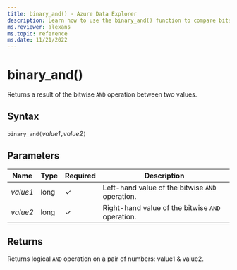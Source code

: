 ```yaml
---
title: binary_and() - Azure Data Explorer
description: Learn how to use the binary_and() function to compare bits in corresponding operands. 
ms.reviewer: alexans
ms.topic: reference
ms.date: 11/21/2022
---
```

# binary_and()

Returns a result of the bitwise `AND` operation between two values.

## Syntax

`binary_and(`*value1*`,`*value2*`)`

## Parameters

| Name | Type | Required | Description |
|--|--|--|--|
| *value1* | long | &check; | Left-hand value of the bitwise `AND` operation. |
| *value2* | long | &check; | Right-hand value of the bitwise `AND` operation. |

## Returns

Returns logical `AND` operation on a pair of numbers: value1 & value2.
